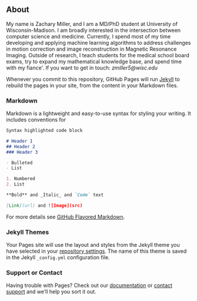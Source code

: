 ## About

My name is Zachary Miller, and I am a MD/PhD student at University of Wisconsin-Madison. I am broadly interested in the intersection between computer science and medicine. Currently, I spend most of my time developing and applying machine learning algorithms to address challenges in motion correction and image reconstruction in Magnetic Resonance Imaging. Outside of research, I teach students for the medical school board exams, try to expand my mathematical knowledge base, and spend time with my fiance'. If you want to get in touch: _zmiller5@wisc.edu_


Whenever you commit to this repository, GitHub Pages will run [Jekyll](https://jekyllrb.com/) to rebuild the pages in your site, from the content in your Markdown files.

### Markdown

Markdown is a lightweight and easy-to-use syntax for styling your writing. It includes conventions for

```markdown
Syntax highlighted code block

# Header 1
## Header 2
### Header 3

- Bulleted
- List

1. Numbered
2. List

**Bold** and _Italic_ and `Code` text

[Link](url) and ![Image](src)
```

For more details see [GitHub Flavored Markdown](https://guides.github.com/features/mastering-markdown/).

### Jekyll Themes

Your Pages site will use the layout and styles from the Jekyll theme you have selected in your [repository settings](https://github.com/zacman2400/zacman2400.github.io/settings). The name of this theme is saved in the Jekyll `_config.yml` configuration file.

### Support or Contact

Having trouble with Pages? Check out our [documentation](https://docs.github.com/categories/github-pages-basics/) or [contact support](https://support.github.com/contact) and we’ll help you sort it out.
